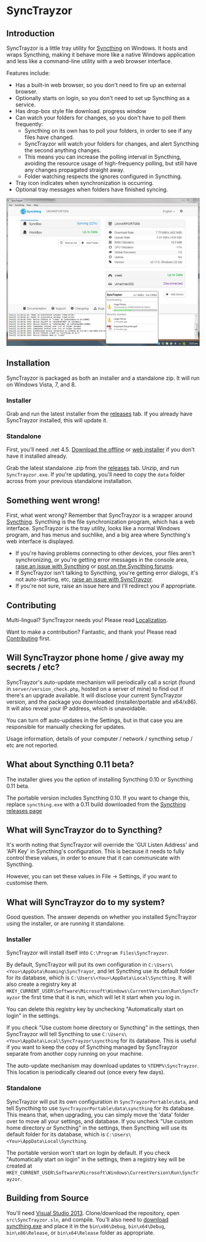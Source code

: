 SyncTrayzor
===========

Introduction
------------

SyncTrayzor is a little tray utility for [Syncthing](http://syncthing.net/) on Windows.
It hosts and wraps Syncthing, making it behave more like a native Windows application and less like a command-line utility with a web browser interface.

Features include:

 - Has a built-in web browser, so you don't need to fire up an external browser.
 - Optionally starts on login, so you don't need to set up Syncthing as a service.
 - Has drop-box style file download. progress window
 - Can watch your folders for changes, so you don't have to poll them frequently:
    - Syncthing on its own has to poll your folders, in order to see if any files have changed.
    - SyncTrayzor will watch your folders for changes, and alert Syncthing the second anything changes.
    - This means you can increase the polling interval in Syncthing, avoiding the resource usage of high-frequency polling, but still have any changes propagated straight away.
    - Folder watching respects the ignores configured in Syncthing.
 - Tray icon indicates when synchronization is occurring.
 - Optional tray messages when folders have finished syncing.


![Screenshot](readme/screenshot.png)

Installation
------------

SyncTrayzor is packaged as both an installer and a standalone zip. It will run on Windows Vista, 7, and 8.

### Installer

Grab and run the latest installer from the [releases](https://github.com/canton7/SyncTrayzor/releases) tab.
If you already have SyncTrayzor installed, this will update it.

### Standalone

First, you'll need .net 4.5. [Download the offline](http://www.microsoft.com/en-gb/download/details.aspx?id=42642) or
[web installer](http://www.microsoft.com/en-gb/download/details.aspx?id=42643) if you don't have it installed already.

Grab the latest standalone .zip from the [releases](https://github.com/canton7/SyncTrayzor/releases) tab.
Unzip, and run `SyncTrayzor.exe`. If you're updating, you'll need to copy the `data` folder across from your previous standalone installation.


Something went wrong!
---------------------

First, what went wrong? Remember that SyncTrayzor is a wrapper around [Syncthing](http://github.com/syncthing/syncthing).
Syncthing is the file synchronization program, which has a web interface.
SyncTrayzor is the tray utility, looks like a normal Windows program, and has menus and suchlike, and a big area where Syncthing's web interface is displayed.

 - If you're having problems connecting to other devices, your files aren't synchronizing, or you're getting error messages in the console area, [raise an issue with Syncthing](http://github.com/syncthing/syncthing) or [post on the Syncthing forums](http://discourse.syncthing.net).
 - If SyncTrayzor isn't talking to Syncthing, you're getting error dialogs, it's not auto-starting, etc, [raise an issue with SyncTrayzor](http://github.com/canton7/SyncTrayzor).
 - If you're not sure, raise an issue here and I'll redirect you if appropriate.


Contributing
------------

Multi-lingual? SyncTrayzor needs you! Please read [Localization](https://github.com/canton7/SyncTrayzor/wiki/Localization).

Want to make a contribution? Fantastic, and thank you! Please read [Contributing](https://github.com/canton7/SyncTrayzor/wiki/Contributing) first.


Will SyncTrayzor phone home / give away my secrets / etc?
---------------------------------------------------------

SyncTrayzor's auto-update mechanism will periodically call a script (found in `server/version_check.php`, hosted on a server of mine) to find out if there's an upgrade available.
It will disclose your current SyncTrayzor version, and the package you downloaded (installer/portable and x64/x86).
It will also reveal your IP address, which is unavoidable.

You can turn off auto-updates in the Settings, but in that case you are responsible for manually checking for updates.

Usage information, details of your computer / network / syncthing setup / etc are not reported.


What about Syncthing 0.11 beta?
-------------------------------

The installer gives you the option of installing Syncthing 0.10 or Syncthing 0.11 beta.

The portable version includes Syncthing 0.10. If you want to change this, replace `syncthing.exe` with a 0.11 build downloaded from the [Syncthing releases page](https://github.com/syncthing/syncthing/releases)


What will SyncTrayzor do to Syncthing?
--------------------------------------

It's worth noting that SyncTrayzor will override the 'GUI Listen Address' and 'API Key' in Syncthing's configuration.
This is because it needs to fully control these values, in order to ensure that it can communicate with Syncthing.

However, you can set these values in File -> Settings, if you want to customise them.


What will SyncTrayzor do to my system?
--------------------------------------

Good question. The answer depends on whether you installed SyncTrayzor using the installer, or are running it standalone.

### Installer

SyncTrayzor will install itself into `C:\Program Files\SyncTrayzor`. 

By default, SyncTrayzor will put its own configuration in `C:\Users\<You>\AppData\Roaming\SyncTrayor`, and let Syncthing use its default folder for its database, which is `C:\Users\<You>\AppData\Local\Syncthing`.
It will also create a registry key at `HKEY_CURRENT_USER\Software\Microsoft\Windows\CurrentVersion\Run\SyncTrayzor` the first time that it is run, which will let it start when you log in.

You can delete this registry key by unchecking "Automatically start on login" in the settings.

If you check "Use custom home directory or Syncthing" in the settings, then SyncTrayzor will tell Syncthing to use `C:\Users\<You>\AppData\Local\SyncTrayzor\syncthing` for its database.
This is useful if you want to keep the copy of Syncthing managed by SyncTrayzor separate from another copy running on your machine.

The auto-update mechanism may download updates to `%TEMP%\SyncTrayzor`. This location is periodically cleared out (once every few days).

### Standalone

SyncTrayzor will put its own configuration in `SyncTrayzorPortable\data`, and tell Syncthing to use `SyncTrayzorPortable\data\syncthing` for its database.
This means that, when upgrading, you can simply move the 'data' folder over to move all your settings, and database.
If you uncheck "Use custom home directory or Syncthing" in the settings, then Syncthing will use its default folder for its database, which is `C:\Users\<You>\AppData\Local\Syncthing`.

The portable version won't start on login by default. If you check "Automatically start on login" in the settings, then a registry key will be created at `HKEY_CURRENT_USER\Software\Microsoft\Windows\CurrentVersion\Run\SyncTrayzor`.


Building from Source
--------------------

You'll need [Visual Studio 2013](http://www.visualstudio.com/en-us/news/vs2013-community-vs.aspx).
Clone/download the repository, open `src\SyncTrayzor.sln`, and compile.
You'll also need to [download syncthing.exe](https://github.com/syncthing/syncthing/releases) and place it in the `bin\x86\Debug`, `bin\x64\Debug`, `bin\x86\Release`, or `bin\x64\Release` folder as appropriate.
